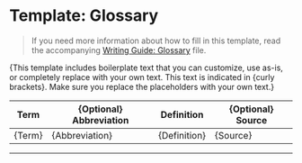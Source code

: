 # Template: Glossary

>If you need more information about how to fill in this template, read the accompanying [Writing Guide: Glossary](./guide_glossary.md) file.

{This template includes boilerplate text that you can customize, use as-is, or completely replace with your own text. This text is indicated in {curly brackets}. Make sure you replace the placeholders with your own text.}

| Term | {Optional} Abbreviation | Definition | {Optional} Source |
| --- | --- | --- | --- |
|   {Term}  |  {Abbreviation}   |  {Definition}   |   {Source}   |

---
